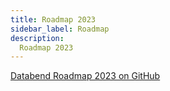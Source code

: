 ```yaml
---
title: Roadmap 2023
sidebar_label: Roadmap
description:
  Roadmap 2023
---
```



[Databend Roadmap 2023 on GitHub](https://github.com/datafuselabs/databend/issues/9448)